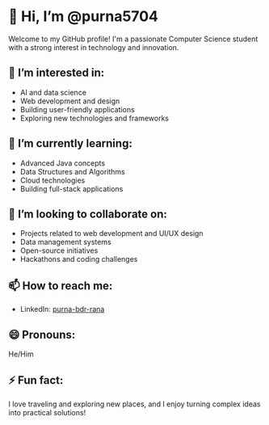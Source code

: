 # 👋 Hi, I’m @purna5704

Welcome to my GitHub profile! I'm a passionate Computer Science student with a strong interest in technology and innovation.

## 👀 I’m interested in:
- AI and data science
- Web development and design
- Building user-friendly applications
- Exploring new technologies and frameworks

## 🌱 I’m currently learning:
- Advanced Java concepts
- Data Structures and Algorithms
- Cloud technologies
- Building full-stack applications

## 💞️ I’m looking to collaborate on:
- Projects related to web development and UI/UX design
- Data management systems
- Open-source initiatives
- Hackathons and coding challenges

## 📫 How to reach me:
<!--- - Email: your.email@example.com --->
- LinkedIn: [purna-bdr-rana](https://linkedin.com/in/purna-bdr-rana)
<!--- - Twitter: [@yourtwitterhandle](https://twitter.com/yourtwitterhandle) --->

## 😄 Pronouns:
He/Him

## ⚡ Fun fact:
I love traveling and exploring new places, and I enjoy turning complex ideas into practical solutions!

<!---
purna5704/purna5704 is a ✨ special ✨ repository because its `README.md` (this file) appears on your GitHub profile.
You can click the Preview link to take a look at your changes.
--->
